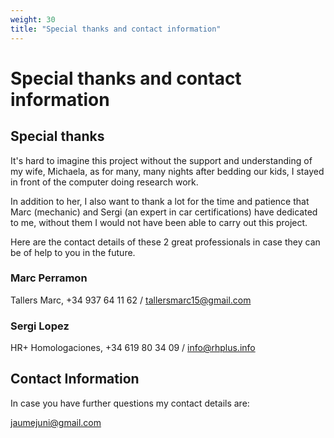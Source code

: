 ```yaml
---
weight: 30
title: "Special thanks and contact information"
---
```


# Special thanks and contact information

## Special thanks

It's hard to imagine this project without the support and understanding of my wife, Michaela, as for many, many nights after bedding our kids, I stayed in front of the computer doing research work.

In addition to her, I also want to thank a lot for the time and patience that Marc (mechanic) and Sergi (an expert in car certifications) have dedicated to me, without them I would not have been able to carry out this project.

Here are the contact details of these 2 great professionals in case they can be of help to you in the future.

### Marc Perramon

Tallers Marc, +34 937 64 11 62 / tallersmarc15@gmail.com

### Sergi Lopez

HR+ Homologaciones, +34 619 80 34 09 / info@rhplus.info

## Contact Information

In case you have further questions my contact details are:

jaumejuni@gmail.com